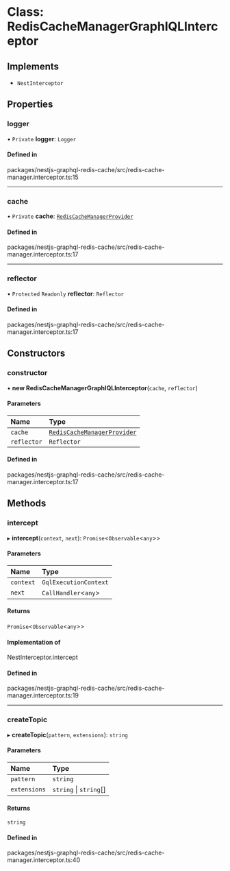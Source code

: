 # Class: RedisCacheManagerGraphlQLInterceptor

## Implements

- `NestInterceptor`

## Properties

### logger

• `Private` **logger**: `Logger`

#### Defined in

packages/nestjs-graphql-redis-cache/src/redis-cache-manager.interceptor.ts:15

___

### cache

• `Private` **cache**: [`RedisCacheManagerProvider`](../types/RedisCacheManagerProvider.md)

#### Defined in

packages/nestjs-graphql-redis-cache/src/redis-cache-manager.interceptor.ts:17

___

### reflector

• `Protected` `Readonly` **reflector**: `Reflector`

#### Defined in

packages/nestjs-graphql-redis-cache/src/redis-cache-manager.interceptor.ts:17

## Constructors

### constructor

• **new RedisCacheManagerGraphlQLInterceptor**(`cache`, `reflector`)

#### Parameters

| Name | Type |
| :------ | :------ |
| `cache` | [`RedisCacheManagerProvider`](../types/RedisCacheManagerProvider.md) |
| `reflector` | `Reflector` |

#### Defined in

packages/nestjs-graphql-redis-cache/src/redis-cache-manager.interceptor.ts:17

## Methods

### intercept

▸ **intercept**(`context`, `next`): `Promise`<`Observable`<`any`\>\>

#### Parameters

| Name | Type |
| :------ | :------ |
| `context` | `GqlExecutionContext` |
| `next` | `CallHandler`<`any`\> |

#### Returns

`Promise`<`Observable`<`any`\>\>

#### Implementation of

NestInterceptor.intercept

#### Defined in

packages/nestjs-graphql-redis-cache/src/redis-cache-manager.interceptor.ts:19

___

### createTopic

▸ **createTopic**(`pattern`, `extensions`): `string`

#### Parameters

| Name | Type |
| :------ | :------ |
| `pattern` | `string` |
| `extensions` | `string` \| `string`[] |

#### Returns

`string`

#### Defined in

packages/nestjs-graphql-redis-cache/src/redis-cache-manager.interceptor.ts:40

